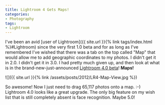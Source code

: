 ```yaml
---
title: Lightroom 4 Gets Maps!
categories:
- Photography
tags:
- Lightroom
---
```


I've been an avid [user of Lightroom]({{ site.url }}{% link tags/index.html %}#Lightroom) since the very first 1.0 beta and for as long as I've remembered I've wished that there was a tab on the top called "Map" that would allow me to add geographic coordinates to my photos. I didn't get it in 2.0. I didn't get it in 3.0. I had pretty much given up, and then look at what is in the brand-new-just-announced [Lightroom 4.0 beta](http://blogs.adobe.com/lightroomjournal/2012/01/lr4betanowavailable.html)! **Maps!**

![]({{ site.url }}{% link /assets/posts/2012/LR4-Map-View.jpg %})

So awesome! Now I just need to drag 65,117 photos onto a map. :-) Lightroom 4.0 looks like a great upgrade. The only big feature on my wish list that is still completely absent is face recognition. Maybe 5.0!
